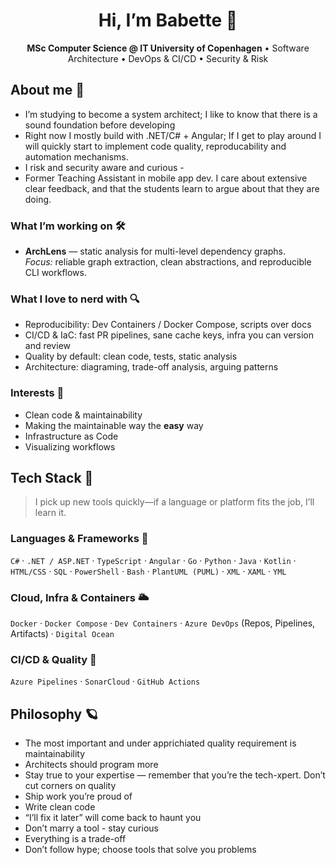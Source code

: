 <!-- Profile header -->
<h1 align="center">Hi, I’m Babette 👋</h1>
<p align="center">
  <b>MSc Computer Science @ IT University of Copenhagen</b> • Software Architecture • DevOps & CI/CD • Security & Risk
</p>

## About me 🧭

- I’m studying to become a system architect; I like to know that there is a sound foundation before developing 
- Right now I mostly build with .NET/C# + Angular; If I get to play around I will quickly start to implement code quality, reproducability and automation mechanisms.
- I risk and security aware and curious -
- Former Teaching Assistant in mobile app dev. I care about extensive clear feedback, and that the students learn to argue about that they are doing.

### What I’m working on 🛠️

- **ArchLens** — static analysis for multi-level dependency graphs.  
  _Focus:_ reliable graph extraction, clean abstractions, and reproducible CLI workflows.

### What I love to nerd with 🔍

- Reproducibility: Dev Containers / Docker Compose, scripts over docs  
- CI/CD & IaC: fast PR pipelines, sane cache keys, infra you can version and review  
-  Quality by default: clean code, tests, static analysis  
- Architecture: diagraming, trade-off analysis, arguing patterns

### Interests 🧵

- Clean code & maintainability  
- Making the maintainable way the **easy** way  
- Infrastructure as Code  
- Visualizing workflows

## Tech Stack 🧰

> I pick up new tools quickly—if a language or platform fits the job, I’ll learn it.

### Languages & Frameworks 💬
`C#` · `.NET / ASP.NET` · `TypeScript` · `Angular` · `Go` · `Python` · `Java` · `Kotlin` · `HTML/CSS` · `SQL` · `PowerShell` · `Bash` · `PlantUML (PUML)` · `XML` · `XAML` · `YML`

### Cloud, Infra & Containers 🌥️
`Docker` · `Docker Compose` · `Dev Containers` · `Azure DevOps` (Repos, Pipelines, Artifacts) · `Digital Ocean`

### CI/CD & Quality 🔁
`Azure Pipelines` · `SonarCloud` · `GitHub Actions`

## Philosophy 🪐

- The most important and under apprichiated quality requirement is maintainability
- Architects should program more
- Stay true to your expertise — remember that you’re the tech-xpert. Don’t cut corners on quality
- Ship work you’re proud of
- Write clean code
- “I’ll fix it later” will come back to haunt you
- Don’t marry a tool - stay curious
- Everything is a trade-off
- Don’t follow hype; choose tools that solve you problems
